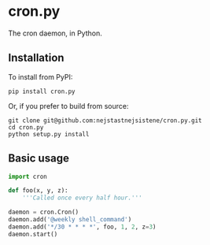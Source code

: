 cron.py
=======

The cron daemon, in Python.

## Installation

To install from PyPI:

    pip install cron.py

Or, if you prefer to build from source:

    git clone git@github.com:nejstastnejsistene/cron.py.git
    cd cron.py
    python setup.py install

## Basic usage

```python
import cron

def foo(x, y, z):
    '''Called once every half hour.'''

daemon = cron.Cron()
daemon.add('@weekly shell_command')
daemon.add('*/30 * * * *', foo, 1, 2, z=3)
daemon.start()
```
